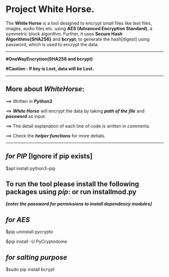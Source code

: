 Project White Horse.
====================

The **White Horse** is a tool designed to encrypt small files like text files, images, audio files etc. using **AES (Advanced Encryption Standard)**, a symmetric block algorithm. Further, it uses **Secure Hash Algorithms{SHA256}** and **bcrypt**, to generate the hash[digest] using password, which is used to encrypt the data.

--------------------------------------------------------------------------------------

**#OneWayEncrytion(SHA256 and bcrypt)**

**#Caution : If key is Lost, data will be Lost.**

--------------------------------------------------------------------------------------

## More about **_WhiteHorse_**:

==> Written in **_Python3_**.

==> **_White Horse_** will encrypt the data by taking **_path of the file_** and **_password_** as input.

==> The detail explanation of each line of code is written in comments.

==> Check the **_helper functions_** for more detials.

----------------------------------------------------------------------------------------

## **_for PIP_** [Ignore if pip exists]

$apt install python3-pip

## To run the tool please install the following packages using  **_pip_**: or run installmod.py

**_[enter the password for permissions to install dependency modules]_**

## **_for AES_**

$pip uninstall pycrypto

$pip install -U PyCryptodome

## **_for salting purpose_**

$sudo pip install bcrypt

